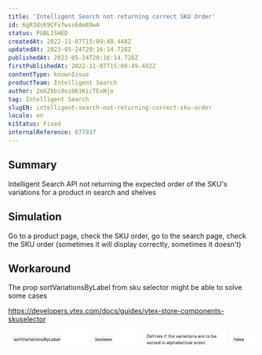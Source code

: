 ```yaml
---
title: 'Intelligent Search not returning correct SKU Order'
id: 6gR3dsK9CFxfwss6Am89wA
status: PUBLISHED
createdAt: 2022-11-07T15:09:48.448Z
updatedAt: 2023-05-24T20:16:14.728Z
publishedAt: 2023-05-24T20:16:14.728Z
firstPublishedAt: 2022-11-07T15:09:49.492Z
contentType: knownIssue
productTeam: Intelligent Search
author: 2mXZkbi0oi061KicTExNjo
tag: Intelligent Search
slugEN: intelligent-search-not-returning-correct-sku-order
locale: en
kiStatus: Fixed
internalReference: 677937
---
```


## Summary


Intelligent Search API not returning the expected order of the SKU's variations for a product in search and shelves


##

## Simulation


Go to a product page, check the SKU order, go to the search page, check the SKU order (sometimes it will display correctly, sometimes it doesn't)


##

## Workaround


The prop sortVariationsByLabel from sku selector might be able to solve some cases

https://developers.vtex.com/docs/guides/vtex-store-components-skuselector

 ![](https://raw.githubusercontent.com/vtexdocs/help-center-content/refs/heads/main/docs/en/known-issues/Intelligent%20Search/intelligent-search-not-returning-correct-sku-order_1.png)




